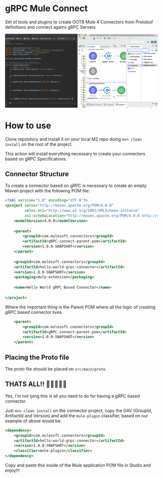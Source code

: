 # gRPC Mule Connect
Set of tools and plugins to create OOTB Mule 4 Connectors from Protobuf definitions and connect agains gRPC Servers

![proto-to-mule](proto-to-mule.png)

# How to use

Clone repository and install it on your local M2 repo doing `mvn clean install` on the root of the project.

This action will install everything necessary to create your connectors based on gRPC Specifications.

## Connector Structure

To create a connector based on gRPC is necessary to create an empty Maven project with the following POM file:

```xml
<?xml version="1.0" encoding="UTF-8"?>
<project xmlns="http://maven.apache.org/POM/4.0.0"
         xmlns:xsi="http://www.w3.org/2001/XMLSchema-instance"
         xsi:schemaLocation="http://maven.apache.org/POM/4.0.0 http://maven.apache.org/xsd/maven-4.0.0.xsd">
    <modelVersion>4.0.0</modelVersion>

    <parent>
        <groupId>com.mulesoft.connectors</groupId>
        <artifactId>gRPC-connect-parent-pom</artifactId>
        <version>1.0.0-SNAPSHOT</version>
    </parent>

    <groupId>com.mulesoft.connectors</groupId>
    <artifactId>hello-world-grpc-connector</artifactId>
    <version>1.0.0-SNAPSHOT</version>
    <packaging>mule-extension</packaging>

    <name>Hello World gRPC Based Connector</name>

</project>
```

Where the important thing is the Parent POM where all the logic of creating gRPC based connector lives.

```xml
    <parent>
        <groupId>com.mulesoft.connectors</groupId>
        <artifactId>gRPC-connect-parent-pom</artifactId>
        <version>1.0.0-SNAPSHOT</version>
    </parent>
```

## Placing the Proto file

The proto file should be placed on `src/main/proto`.

## THATS ALL!! 🎉🎉🎉🎉🎉

Yes, I'm not lying this is all you need to do for having a gRPC based connector.

Just `mvn clean install` on the connector project, copy the GAV (GroupId, ArtifactId and Version) and add the `mule-plugin` classifier,
based on our example of above would be:

```xml
<dependency>
    <groupId>com.mulesoft.connectors</groupId>
    <artifactId>hello-world-grpc-connector</artifactId>
    <version>1.0.0-SNAPSHOT</version>
    <classifier>mule-plugin</classifier>
</dependency>
```
Copy and paste this inside of the Mule application POM file in Studio and enjoy!!!
